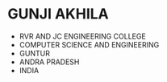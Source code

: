 # GUNJI AKHILA
- RVR AND JC ENGINEERING COLLEGE
- COMPUTER SCIENCE AND ENGINEERING
- GUNTUR
- ANDRA PRADESH
- INDIA
